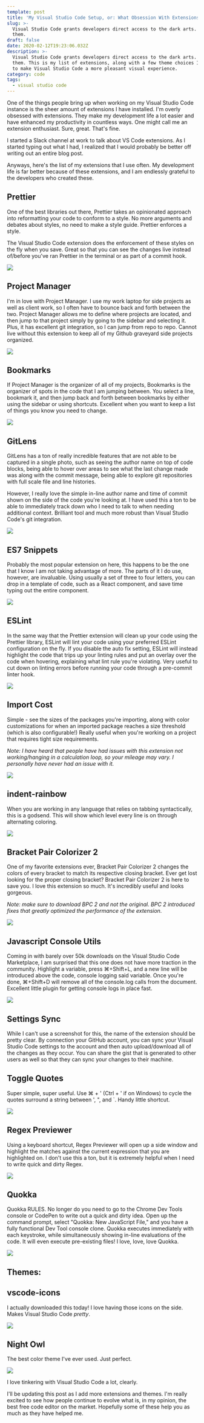 ```yaml
---
template: post
title: 'My Visual Studio Code Setup, or: What Obsession With Extensions Looks Like'
slug: >-
  Visual Studio Code grants developers direct access to the dark arts. Let's use
  them.
draft: false
date: 2020-02-12T19:23:06.032Z
description: >-
  Visual Studio Code grants developers direct access to the dark arts. Let's use
  them. This is my list of extensions, along with a few theme choices I've made
  to make Visual Studio Code a more pleasant visual experience.
category: code
tags:
  - visual studio code
---
```

One of the things people bring up when working on my Visual Studio Code instance is the sheer amount of extensions I have installed. I'm overly obsessed with extensions. They make my development life a lot easier and have enhanced my productivity in countless ways. One might call me an extension enthusiast. Sure, great. That's fine.

I started a Slack channel at work to talk about VS Code extensions. As I started typing out what I had, I realized that I would probably be better off writing out an entire blog post. 

Anyways, here's the list of my extensions that I use often. My development life is far better because of these extensions, and I am endlessly grateful to the developers who created these.

## Prettier

One of the best libraries out there, Prettier takes an opinionated approach into reformatting your code to conform to a style. No more arguments and debates about styles, no need to make a style guide. Prettier enforces a style.

The Visual Studio Code extension does the enforcement of these styles on the fly when you save. Great so that you can see the changes live instead of/before you've ran Prettier in the terminal or as part of a commit hook.

![](/media/prettier.gif)

## Project Manager

I'm in love with Project Manager. I use my work laptop for side projects as well as client work, so I often have to bounce back and forth between the two. Project Manager allows me to define where projects are located, and then jump to that project simply by going to the sidebar and selecting it. Plus, it has excellent git integration, so I can jump from repo to repo. Cannot live without this extension to keep all of my Github graveyard side projects organized.

![](/media/projectmanager.gif)

## Bookmarks

If Project Manager is the organizer of all of my projects, Bookmarks is the organizer of spots in the code that I am jumping between. You select a line, bookmark it, and then jump back and forth between bookmarks by either using the sidebar or using shortcuts. Excellent when you want to keep a list of things you know you need to change. 

![](/media/bookmarks.png)

## GitLens

GitLens has a ton of really incredible features that are not able to be captured in a single photo, such as seeing the author name on top of code blocks, being able to hover over areas to see what the last change made was along with the commit message, being able to explore git repositories with full scale file and line histories. 

However, I really love the simple in-line author name and time of commit shown on the side of the code you're looking at. I have used this a ton to be able to immediately track down who I need to talk to when needing additional context. Brilliant tool and much more robust than Visual Studio Code's git integration.

![](/media/gitlengs.png)

## ES7 Snippets

Probably the most popular extension on here, this happens to be the one that I know I am not taking advantage of more. The parts of it I do use, however, are invaluable. Using usually a set of three to four letters, you can drop in a template of code, such as a React component, and save time typing out the entire component.

![](/media/snippet.gif)

## ESLint

In the same way that the Prettier extension will clean up your code using the Prettier library, ESLint will lint your code using your preferred ESLint configuration on the fly. If you disable the auto fix setting, ESLint will instead highlight the code that trips up your linting rules and put an overlay over the code when hovering, explaining what lint rule you're violating. Very useful to cut down on linting errors before running your code through a pre-commit linter hook.

![](/media/screen-shot-2020-02-12-at-9.51.52-pm.png)

## Import Cost

Simple - see the sizes of the packages you're importing, along with color customizations for when an imported package reaches a size threshold (which is also configurable!) Really useful when you're working on a project that requires tight size requirements.

*Note: I have heard that people have had issues with this extension not working/hanging in a calculation loop, so your mileage may vary. I personally have never had an issue with it.*

![](/media/importcost.jpg)

## indent-rainbow

When you are working in any language that relies on tabbing syntactically, this is a godsend. This will show which level every line is on through alternating coloring.

![](/media/indent-rainbow.png)

## Bracket Pair Colorizer 2

One of my favorite extensions ever, Bracket Pair Colorizer 2 changes the colors of every bracket to match its respective closing bracket. Ever get lost looking for the proper closing bracket? Bracket Pair Colorizer 2 is here to save you. I love this extension so much. It's incredibly useful and looks gorgeous.

*Note: make sure to download BPC 2 and not the original. BPC 2 introduced fixes that greatly optimized the performance of the extension.*

![](/media/bpc.png)

## Javascript Console Utils

Coming in with barely over 50k downloads on the Visual Studio Code Marketplace, I am surprised that this one does not have more traction in the community. Highlight a variable, press ⌘+Shift+L, and a new line will be introduced above the code, console logging said variable. Once you're done, ⌘+Shift+D will remove all of the console.log calls from the document. Excellent little plugin for getting console logs in place fast.

![](/media/consolelog.gif)

## Settings Sync

While I can't use a screenshot for this, the name of the extension should be pretty clear. By connection your GitHub account, you can sync your Visual Studio Code settings to the account and then auto upload/download all of the changes as they occur. You can share the gist that is generated to other users as well so that they can sync your changes to their machine. 

## Toggle Quotes

Super simple, super useful. Use ⌘ + ' (Ctrl + ' if on Windows) to cycle the quotes surround a string between ', ", and `. Handy little shortcut.

![](/media/togglequotes.gif)

## Regex Previewer

Using a keyboard shortcut, Regex Previewer will open up a side window and highlight the matches against the current expression that you are highlighted on. I don't use this a ton, but it is extremely helpful when I need to write quick and dirty Regex.

![](/media/regex.gif)

## Quokka

Quokka RULES. No longer do you need to go to the Chrome Dev Tools console or CodePen to write out a quick and dirty idea. Open up the command prompt, select "Quokka: New JavaScript File," and you have a fully functional Dev Tool console clone. Quokka executes immediately with each keystroke, while simultaneously showing in-line evaluations of the code. It will even execute pre-existing files! I love, love, love Quokka.

![](/media/quokka.gif)

## Themes:

## vscode-icons

I actually downloaded this today! I love having those icons on the side. Makes Visual Studio Code *pretty*.

![](/media/screenshot.gif)

## Night Owl

The best color theme I've ever used. Just perfect.

![](/media/nightowl.jpg)

I love tinkering with Visual Studio Code a lot, clearly. 

I'll be updating this post as I add more extensions and themes. I'm really excited to see how people continue to evolve what is, in my opinion, the best free code editor on the market. Hopefully some of these help you as much as they have helped me.
